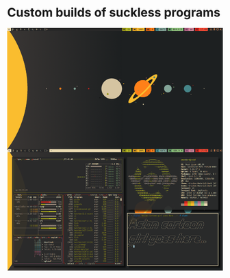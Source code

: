 # Custom builds of suckless programs
![screenshots](https://github.com/AngelJumbo/suckless/blob/main/screenshots.png?raw=true)
